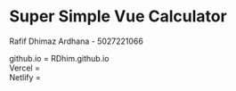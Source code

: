 # Super Simple Vue Calculator
Rafif Dhimaz Ardhana - 5027221066  
  
github.io   = RDhim.github.io  
Vercel      =  
Netlify     = 